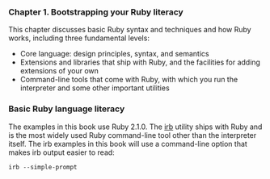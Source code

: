 ### **Chapter 1. Bootstrapping your Ruby literacy**

This chapter discusses basic Ruby syntax and techniques and how Ruby works, including three fundamental levels:

* Core language: design principles, syntax, and semantics
* Extensions and libraries that ship with Ruby, and the facilities for adding extensions of your own
* Command-line tools that come with Ruby, with which you run the interpreter and some other important utilities

### Basic Ruby language literacy

The examples in this book use Ruby 2.1.0. The [irb](http://ruby-doc.org/stdlib-2.1.0/libdoc/irb/rdoc/IRB.html) utility ships with Ruby and is the most widely used Ruby command-line tool other than the interpreter itself. The irb examples in this book will use a command-line option that makes irb output easier to read:

```shell-session
irb --simple-prompt
```
